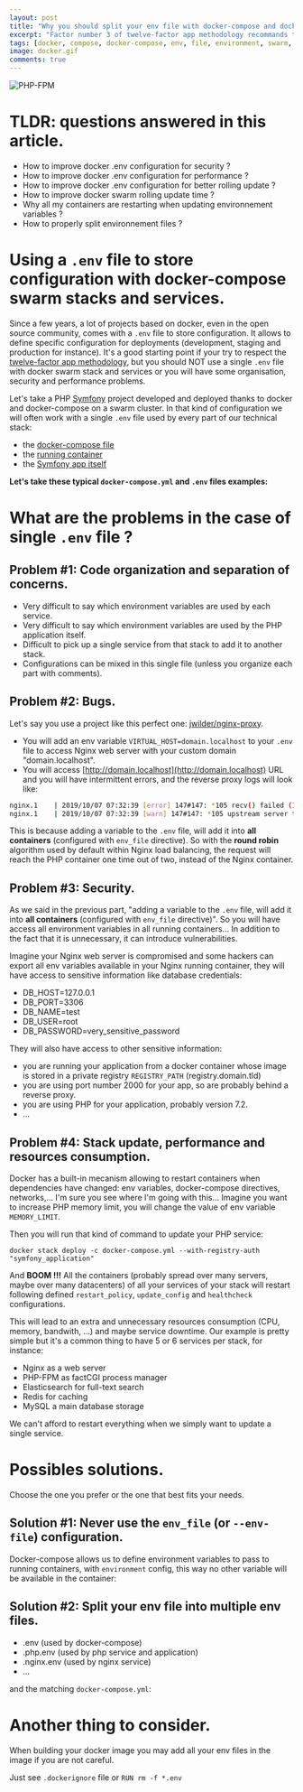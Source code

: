 ```yaml
---
layout: post
title: "Why you should split your env file with docker-compose and docker swarm stack and services"
excerpt: "Factor number 3 of twelve-factor app methodology recommands to store configuration that varies between deployments into environment. With some frameworks, docker-compose and docker swarm we can use .env files. Let's see why it's important to split them into many env files."
tags: [docker, compose, docker-compose, env, file, environment, swarm, stack, stacks, service, services, twelve-factor, twelve, factor]
image: docker.gif
comments: true
---
```


![PHP-FPM](/images/posts/docker.svg)

# TLDR: questions answered in this article.

* How to improve docker .env configuration for security ?
* How to improve docker .env configuration for performance ?
* How to improve docker .env configuration for better rolling update ?
* How to improve docker swarm rolling update time ?
* Why all my containers are restarting when updating environnement variables ?
* How to properly split environnement files ?

# Using a `.env` file to store configuration with docker-compose swarm stacks and services.

Since a few years, a lot of projects based on docker, even in the open source community, comes with a `.env` file to store configuration.
It allows to define specific configuration for deployments (development, staging and production for instance).
It's a good starting point if your try to respect the [twelve-factor app methodology](https://en.wikipedia.org/wiki/Twelve-Factor_App_methodology),
but you should NOT use a single `.env` file with docker swarm stack and services or you will have some organisation, security and performance problems.

Let's take a PHP [Symfony](https://symfony.com/) project developed and deployed thanks to docker and docker-compose on a swarm cluster.
In that kind of configuration we will often work with a single `.env` file used by every part of our technical stack:

* the [docker-compose file](https://docs.docker.com/compose/environment-variables/#the-env-file)
* the [running container](https://docs.docker.com/compose/environment-variables/#the-env_file-configuration-option)
* the [Symfony app itself](https://symfony.com/doc/current/configuration.html#configuration-based-on-environment-variables)

**Let's take these typical `docker-compose.yml` and `.env` files examples:**

<script src="https://gist.github.com/ypereirareis/2aa1fbc62d31088bf3845d6beb3a109e.js"></script>

# What are the problems in the case of single `.env` file ?

## Problem #1: Code organization and separation of concerns.

* Very difficult to say which environment variables are used by each service.
* Very difficult to say which environment variables are used by the PHP application itself.
* Difficult to pick up a single service from that stack to add it to another stack.
* Configurations can be mixed in this single file (unless you organize each part with comments).

## Problem #2: Bugs.

Let's say you use a project like this perfect one: [jwilder/nginx-proxy](https://github.com/jwilder/nginx-proxy).

* You will add an env variable `VIRTUAL_HOST=domain.localhost` to your `.env` file to access Nginx web server with your custom domain "domain.localhost".
* You will access [http://domain.localhost](http://domain.localhost) URL and you will have intermittent errors, and the reverse proxy logs will look like:

```bash
nginx.1    | 2019/10/07 07:32:39 [error] 147#147: *105 recv() failed (104: Connection reset by peer) while reading response header from upstream, client: 172.17.0.1, server: domain.localhost, request: "POST / HTTP/1.1", upstream: "http://172.17.0.10:9000", host: "domain.localhost", referrer: "http://domain.localhost"
nginx.1    | 2019/10/07 07:32:39 [warn] 147#147: *105 upstream server temporarily disabled while reading response header from upstream, client: 172.17.0.1, server: domain.localhost, request: "POST / HTTP/1.1", upstream: "http://172.17.0.10:9000", host: "domain.localhost", referrer: "http://domain.localhost"
```

This is because adding a variable to the `.env` file, will add it into **all containers** (configured with `env_file` directive).
So with the **round robin** algorithm used by default within Nginx load balancing, the request will reach the PHP container one time out of two, instead of the Nginx container.

## Problem #3: Security.

As we said in the previous part, "adding a variable to the `.env` file, will add it into **all containers** (configured with `env_file` directive)".
So you will have access all environment variables in all running containers... In addition to the fact that it is unnecessary, it can introduce vulnerabilities.

Imagine your Nginx web server is compromised and some hackers can export all env variables available in your Nginx running container, they will have access to sensitive information like database credentials:

* DB_HOST=127.0.0.1
* DB_PORT=3306
* DB_NAME=test
* DB_USER=root
* DB_PASSWORD=very_sensitive_password

They will also have access to other sensitive information:
* you are running your application from a docker container whose image is stored in a private registry `REGISTRY_PATH` (registry.domain.tld)
* you are using port number 2000 for your app, so are probably behind a reverse proxy.
* you are using PHP for your application, probably version 7.2.
* ...

## Problem #4: Stack update, performance and resources consumption.

Docker has a built-in mecanism allowing to restart containers when dependencies have changed: env variables, docker-compose directives, networks,...
I'm sure you see where I'm going with this... Imagine you want to increase PHP memory limit, you will change the value of env variable `MEMORY_LIMIT`.

Then you will run that kind of command to update your PHP service:

```
docker stack deploy -c docker-compose.yml --with-registry-auth "symfony_application"
```

And **BOOM !!!** All the containers (probably spread over many servers, maybe over many datacenters)
of all your services of your stack will restart following defined `restart_policy`, `update_config` and `healthcheck` configurations.

This will lead to an extra and unnecessary resources consumption (CPU, memory, bandwith, ...) and maybe service downtime.
Our example is pretty simple but it's a common thing to have 5 or 6 services per stack, for instance:

* Nginx as a web server
* PHP-FPM as factCGI process manager
* Elasticsearch for full-text search
* Redis for caching
* MySQL a main database storage

We can't afford to restart everything when we simply want to update a single service.

# Possibles solutions.

Choose the one you prefer or the one that best fits your needs.

## Solution #1: Never use the `env_file` (or `--env-file`) configuration.

Docker-compose allows us to define environment variables to pass to running containers, with `environment` config, this way no other variable will be available in the container:

<script src="https://gist.github.com/ypereirareis/362ddf09620769fb9625d2288249d6be.js"></script>

## Solution #2: Split your env file into multiple env files.

* .env (used by docker-compose)
* .php.env (used by php service and application)
* .nginx.env (used by nginx service)
* ...

and the matching `docker-compose.yml`:

<script src="https://gist.github.com/ypereirareis/4ae63ee240fd4aa65d8ef31b6191514f.js"></script>

# Another thing to consider.

When building your docker image you may add all your env files in the image if you are not careful.

Just see `.dockerignore` file or `RUN rm -f *.env`
